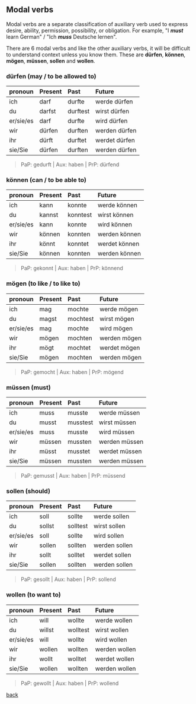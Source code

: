 ## Modal verbs

Modal verbs are a separate classification of auxiliary verb used to express desire, ability, permission, possibility, or obligation. For example, "I _**must**_ learn German" / "Ich _**muss**_ Deutsche lernen".

There are 6 modal verbs and like the other auxiliary verbs, it will be difficult to understand context unless you know them. These are **dürfen**, **können**, **mögen**, **müssen**, **sollen** and **wollen**.

### dürfen (may / to be allowed to)

| pronoun    | Present    | Past       | Future |
|:-----------|:-----------|:-----------|:--------|
| ich        | darf       | durfte     | werde dürfen  |
| du         | darfst     | durftest   | wirst dürfen  |
| er/sie/es  | darf       | durfte     | wird dürfen   |
| wir        | dürfen     | durften    | werden dürfen |
| ihr        | dürft      | durftet    | werdet dürfen |
| sie/Sie    | dürfen     | durften    | werden dürfen |

> PaP: gedurft | Aux: haben  | PrP: dürfend

### können (can / to be able to)

| pronoun    | Present    | Past       | Future |
|:-----------|:-----------|:-----------|:--------|
| ich        | kann       | konnte     | werde können  |
| du         | kannst     | konntest   | wirst können  |
| er/sie/es  | kann       | konnte     | wird können   |
| wir        | können     | konnten    | werden können |
| ihr        | könnt      | konntet    | werdet können |
| sie/Sie    | können     | konnten    | werden können |

> PaP: gekonnt | Aux: haben  | PrP: könnend

### mögen (to like / to like to)

| pronoun    | Present    | Past       | Future |
|:-----------|:-----------|:-----------|:--------|
| ich        | mag        | mochte     | werde mögen  |
| du         | magst      | mochtest   | wirst mögen  |
| er/sie/es  | mag        | mochte     | wird mögen   |
| wir        | mögen      | mochten    | werden mögen |
| ihr        | mögt       | mochtet    | werdet mögen |
| sie/Sie    | mögen      | mochten    | werden mögen |

> PaP: gemocht | Aux: haben  | PrP: mögend

### müssen (must)

| pronoun    | Present    | Past       | Future |
|:-----------|:-----------|:-----------|:--------|
| ich        | muss       | musste     | werde müssen  |
| du         | musst      | musstest   | wirst müssen  |
| er/sie/es  | muss       | musste     | wird müssen   |
| wir        | müssen     | mussten    | werden müssen |
| ihr        | müsst      | musstet    | werdet müssen |
| sie/Sie    | müssen     | mussten    | werden müssen |

> PaP: gemusst | Aux: haben  | PrP: müssend

### sollen (should)

| pronoun    | Present    | Past       | Future |
|:-----------|:-----------|:-----------|:--------|
| ich        | soll       | sollte     | werde sollen  |
| du         | sollst     | solltest   | wirst sollen  |
| er/sie/es  | soll       | sollte     | wird sollen   |
| wir        | sollen     | sollten    | werden sollen |
| ihr        | sollt      | solltet    | werdet sollen |
| sie/Sie    | sollen     | sollten    | werden sollen |

> PaP: gesollt | Aux: haben  | PrP: sollend

### wollen (to want to)

| pronoun    | Present    | Past       | Future |
|:-----------|:-----------|:-----------|:--------|
| ich        | will       | wollte     | werde wollen  |
| du         | willst     | wolltest   | wirst wollen  |
| er/sie/es  | will       | wollte     | wird wollen   |
| wir        | wollen     | wollten    | werden wollen |
| ihr        | wollt      | wolltet    | werdet wollen |
| sie/Sie    | wollen     | wollten    | werden wollen |

> PaP: gewollt | Aux: haben  | PrP: wollend


[back](./)
